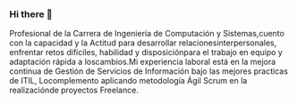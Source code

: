 ### Hi there 👋
Profesional de la Carrera de Ingeniería de Computación y Sistemas,cuento con la capacidad y la Actitud para desarrollar relacionesinterpersonales, enfrentar retos difíciles, habilidad y disposiciónpara el trabajo en equipo y adaptación rápida a loscambios.Mi experiencia laboral está en la mejora continua de Gestión de Servicios de Información bajo las mejores practicas de ITIL, Locomplemento aplicando metodología Ágil Scrum en la realizaciónde proyectos Freelance.
<!--


Here are some ideas to get you started:

- 🔭 I’m currently working on ...
- 🌱 I’m currently learning ...
- 👯 I’m looking to collaborate on ...
- 🤔 I’m looking for help with ...
- 💬 Ask me about ...
- 📫 How to reach me: ...
- 😄 Pronouns: ...
- ⚡ Fun fact: ...
-->
